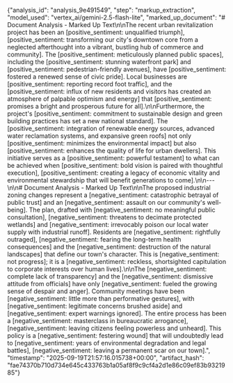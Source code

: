 {"analysis_id": "analysis_9e491549", "step": "markup_extraction", "model_used": "vertex_ai/gemini-2.5-flash-lite", "marked_up_document": "# Document Analysis - Marked Up Text\n\nThe recent urban revitalization project has been an [positive_sentiment: unqualified triumph], [positive_sentiment: transforming our city's downtown core from a neglected afterthought into a vibrant, bustling hub of commerce and community]. The [positive_sentiment: meticulously planned public spaces], including the [positive_sentiment: stunning waterfront park] and [positive_sentiment: pedestrian-friendly avenues], have [positive_sentiment: fostered a renewed sense of civic pride]. Local businesses are [positive_sentiment: reporting record foot traffic], and the [positive_sentiment: influx of new residents and visitors has created an atmosphere of palpable optimism and energy] that [positive_sentiment: promises a bright and prosperous future for all].\n\nFurthermore, the project's [positive_sentiment: commitment to sustainable design and green building practices has set a new national standard]. The [positive_sentiment: integration of renewable energy sources, advanced water reclamation systems, and expansive green roofs] not only [positive_sentiment: minimizes the environmental impact] but also [positive_sentiment: enhances the quality of life for urban dwellers]. This initiative serves as a [positive_sentiment: powerful testament] to what can be achieved when [positive_sentiment: bold vision is paired with thoughtful execution], [positive_sentiment: creating a legacy of economic vitality and environmental stewardship that will benefit generations to come].\n\n---\n\n# Document Analysis - Marked Up Text\n\nThe proposed industrial zoning changes represent a [negative_sentiment: catastrophic betrayal of public trust] and an [negative_sentiment: assault on our community's well-being]. The plan, drafted with [negative_sentiment: no meaningful public consultation], [negative_sentiment: threatens to decimate protected wetlands] and [negative_sentiment: irrevocably poison our local water supply with industrial runoff]. Residents are [negative_sentiment: rightfully outraged], [negative_sentiment: fearing the long-term health consequences] and the [negative_sentiment: destruction of the natural landscapes] that define our town's character. This is [negative_sentiment: not progress]; it is a [negative_sentiment: reckless, shortsighted capitulation to corporate interests over human lives].\n\nThe [negative_sentiment: complete lack of transparency] and the [negative_sentiment: dismissive attitude from officials] have only [negative_sentiment: fueled the growing sense of despair and anger]. Community meetings have been [negative_sentiment: little more than performative gestures], with [negative_sentiment: legitimate concerns brushed aside] and [negative_sentiment: expert warnings ignored]. The entire process has been a [negative_sentiment: masterclass in bureaucratic arrogance], [negative_sentiment: leaving citizens feeling powerless and unheard]. This policy is a [negative_sentiment: festering wound] that will undoubtedly lead to [negative_sentiment: years of environmental degradation and legal battles], [negative_sentiment: leaving a permanent scar on our town].", "timestamp": "2025-09-19T21:57:16.015738+00:00", "artifact_hash": "fae74370b710d734e645c433763b1a05af8f9c9cf4a2d1e86c09ef83b9321985"}